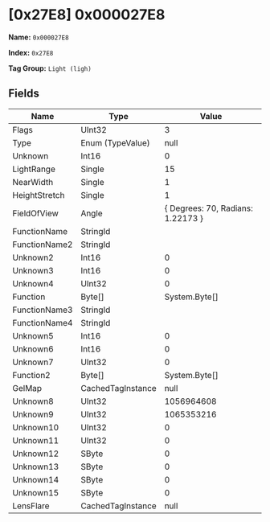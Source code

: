 # [0x27E8] 0x000027E8

**Name:** ```0x000027E8```

**Index:** ```0x27E8```

**Tag Group:** ```Light (ligh)```

## Fields

Name	| Type	| Value
---	|---	|---	|
Flags	|UInt32	|3
Type	|Enum (TypeValue)	|null
Unknown	|Int16	|0
LightRange	|Single	|15
NearWidth	|Single	|1
HeightStretch	|Single	|1
FieldOfView	|Angle	|{ Degrees: 70, Radians: 1.22173 }
FunctionName	|StringId	|
FunctionName2	|StringId	|
Unknown2	|Int16	|0
Unknown3	|Int16	|0
Unknown4	|UInt32	|0
Function	|Byte[]	|System.Byte[]
FunctionName3	|StringId	|
FunctionName4	|StringId	|
Unknown5	|Int16	|0
Unknown6	|Int16	|0
Unknown7	|UInt32	|0
Function2	|Byte[]	|System.Byte[]
GelMap	|CachedTagInstance	|null
Unknown8	|UInt32	|1056964608
Unknown9	|UInt32	|1065353216
Unknown10	|UInt32	|0
Unknown11	|UInt32	|0
Unknown12	|SByte	|0
Unknown13	|SByte	|0
Unknown14	|SByte	|0
Unknown15	|SByte	|0
LensFlare	|CachedTagInstance	|null


